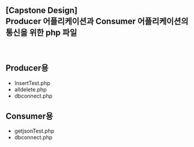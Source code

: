 ## [Capstone Design] </br>Producer 어플리케이션과 Consumer 어플리케이션의 통신을 위한 php 파일
</br>

## Producer용
- InsertTest.php
- alldelete.php
- dbconnect.php

## Consumer용
- getjsonTest.php
- dbconnect.php

